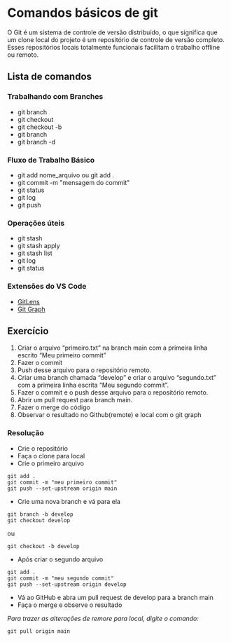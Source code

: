 # Comandos básicos de git

O Git é um sistema de controle de versão distribuído, o que significa que um clone local do projeto é um repositório de controle de versão completo. Esses repositórios locais totalmente funcionais facilitam o trabalho offline ou remoto.

## Lista de comandos

### Trabalhando com Branches

<ul>
    <li>git branch <nome-da-branch></li>
    <li>git checkout <nome-da-branch></li>
    <li>git checkout -b <nome-da-branch></li>
    <li>git branch</li>
    <li>git branch -d <nome-da-branch></li>
</ul>

### Fluxo de Trabalho Básico

<ul>
    <li>git add nome_arquivo ou git add .</li>
    <li>git commit -m "mensagem do commit"</li>
    <li>git status</li>
    <li>git log</li>
    <li>git push</li>
</ul>

### Operações úteis

<ul>
    <li>git stash</li>
    <li>git stash apply</li>
    <li>git stash list</li>
    <li>git log</li>
    <li>git status</li>
</ul>

### Extensões do VS Code

<ul>
    <li><a href="https://marketplace.visualstudio.com/items?itemName=eamodio.gitlens">GitLens</a></li>
    <li><a href="https://marketplace.visualstudio.com/items?itemName=mhutchie.git-graph">Git Graph</a></li>
</ul>

## Exercício

<ol>
    <li>Criar o arquivo “primeiro.txt” na branch main com a primeira linha escrito “Meu primeiro commit” </li>
    <li>Fazer o commit </li>
    <li>Push desse arquivo para o repositório remoto.</li>
    <li>Criar uma branch chamada “develop” e criar o arquivo “segundo.txt” com a primeira linha escrita “Meu segundo commit”.</li>
    <li>Fazer o commit e o push desse arquivo para o repositório remoto.</li>
    <li>Abrir um pull request para branch main.</li>
    <li>Fazer o merge do código</li>
    <li>Observar o resultado no Github(remote) e local com o git graph</li>
</ol>

### Resolução

<ul>
    <li>Crie o repositório</li>
    <li>Faça o clone para local</li>
    <li>Crie o primeiro arquivo</li>
</ul>

```
git add .
git commit -m "meu primeiro commit"
git push --set-upstream origin main
```

<ul>
 <li>Crie uma nova branch e vá para ela</li>
</ul>

```
git branch -b develop
git checkout develop
```

ou

```
git checkout -b develop
```

<ul> 
    <li>Após criar o segundo arquivo</li>
</ul>

```
git add .
git commit -m "meu segundo commit"
git push --set-upstream origin develop
```

<ul>
    <li>Vá ao GitHub e abra um pull request de develop para a branch main</li>
    <li>Faça o merge e observe o resultado</li>
</ul>

_Para trazer as alterações de remore para local, digite o comando:_

```
git pull origin main
```
